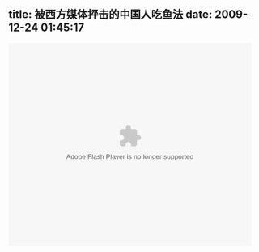 title: 被西方媒体抨击的中国人吃鱼法
date: 2009-12-24 01:45:17
---

<embed src="http://player.youku.com/player.php/sid/33093252/v.swf" quality="high" width="480" height="400" align="middle" allowScriptAccess="sameDomain" type="application/x-shockwave-flash"></embed>
